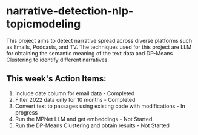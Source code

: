 # narrative-detection-nlp-topicmodeling
This project aims to detect narrative spread across diverse platforms such as Emails, Podcasts, and TV. The techniques used for this project are LLM for obtaining the semantic meaning of the text data and DP-Means Clustering to identify different narratives.


## This week's Action Items:
1. Include date column for email data - Completed
2. Filter 2022 data only for 10 months - Completed
3. Convert text to passages using existing code with modifications -  In progress
4. Run the MPNet LLM and get embeddings - Not Started
5. Run the DP-Means Clustering and obtain results - Not Started
